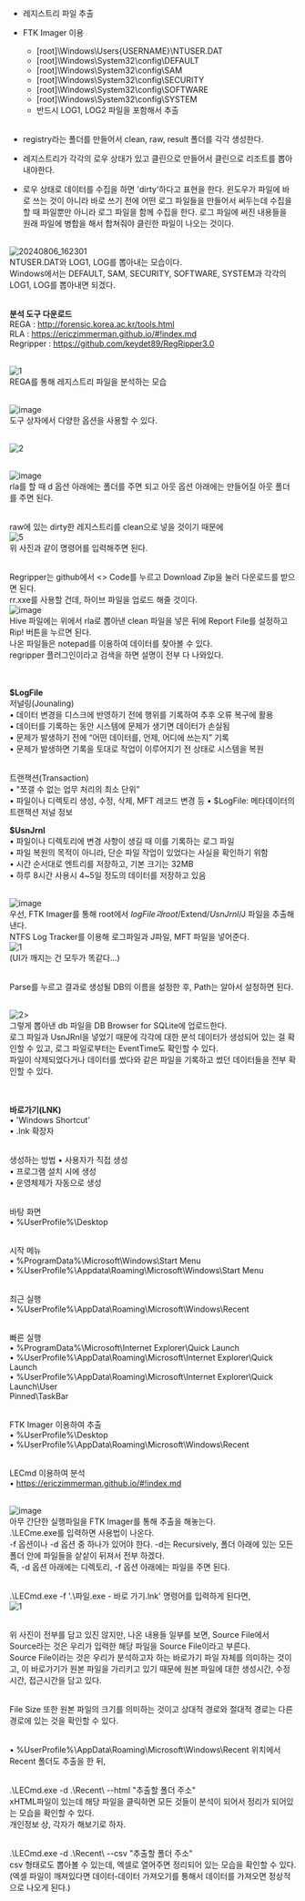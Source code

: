- 레지스트리 파일 추출<br>
- FTK Imager 이용<br>
  - [root]\Windows\Users\{USERNAME}\NTUSER.DAT<br>
  - [root]\Windows\System32\config\DEFAULT<br>
  - [root]\Windows\System32\config\SAM<br>
  - [root]\Windows\System32\config\SECURITY<br>
  - [root]\Windows\System32\config\SOFTWARE<br>
  - [root]\Windows\System32\config\SYSTEM<br>
  - 반드시 LOG1, LOG2 파일을 포함해서 추출<br><br>
 
- registry라는 폴더를 만들어서 clean, raw, result 폴더를 각각 생성한다.<br>
- 레지스트리가 각각의 로우 상태가 있고 클린으로 만들어서 클린으로 리조트를 뽑아내야한다.<br>
- 로우 상태로 데이터를 수집을 하면 'dirty'하다고 표현을 한다. 윈도우가 파일에 바로 쓰는 것이 아니라 바로 쓰기 전에 어떤 로그 파일들을 만들어서 써두는데 수집을 할 때 파일뿐만 아니라 로그 파일을 함께 수집을 한다. 로그 파일에 써진 내용들을 원래 파일에 병합을 해서 합쳐줘야 클린한 파일이 나오는 것이다.<br><br>


![20240806_162301](https://github.com/user-attachments/assets/facac0ca-19e4-4ebb-a64c-9eaa122933ed)<br>
NTUSER.DAT와 LOG1, LOG를 뽑아내는 모습이다.<br>
Windows에서는 DEFAULT, SAM, SECURITY, SOFTWARE, SYSTEM과 각각의 LOG1, LOG를 뽑아내면 되겠다.<br><br>

**분석 도구 다운로드**<br>
REGA : http://forensic.korea.ac.kr/tools.html<br>
RLA : https://ericzimmerman.github.io/#!index.md<br>
Regripper : https://github.com/keydet89/RegRipper3.0<br><br>

![1](https://github.com/user-attachments/assets/a91b4da0-49df-4815-ba9f-c07f2e9aad04)<br>
REGA를 통해 레지스트리 파일을 분석하는 모습<br><br>

![image](https://github.com/user-attachments/assets/ce9f7766-6391-433f-b6db-95b85651b735)<br>
도구 상자에서 다양한 옵션을 사용할 수 있다.<br><br>

![2](https://github.com/user-attachments/assets/a5afc511-408a-4c68-a962-52e355d2fc75)<br><br>

![image](https://github.com/user-attachments/assets/340c628c-b90d-446b-a29b-989952df8d9e)<br>
rla를 할 때 d 옵션 아래에는 폴더를 주면 되고 아웃 옵션 아래에는 만들어질 아웃 폴더를 주면 된다.<br><br>

raw에 있는 dirty한 레지스트리를 clean으로 넣을 것이기 때문에<br>
![5](https://github.com/user-attachments/assets/01b23f79-5f43-4c12-a5c4-2d799acd754b)<br>
위 사진과 같이 명령어를 입력해주면 된다.<br><br>

Regripper는 github에서 <> Code를 누르고 Download Zip을 눌러 다운로드를 받으면 된다.<br>
rr.xxe를 사용할 건데, 하이브 파일을 업로드 해줄 것이다.<br>
![image](https://github.com/user-attachments/assets/53edcea2-c756-4840-b005-92a68a9a7add)<br>
Hive 파일에는 위에서 rla로 뽑아낸 clean 파일을 넣은 뒤에 Report File를 설정하고 Rip! 버튼을 누르면 된다.<br>
나온 파일들은 notepad를 이용하여 데이터를 찾아볼 수 있다.<br>
regripper 플러그인이라고 검색을 하면 설명이 전부 다 나와있다.<br><br><br>


**$LogFile**<br>
저널링(Jounaling)<br>
• 데이터 변경을 디스크에 반영하기 전에 행위를 기록하여 추후 오류 복구에 활용<br>
  • 데이터를 기록하는 동안 시스템에 문제가 생기면 데이터가 손실됨<br>
  • 문제가 발생하기 전에 “어떤 데이터를, 언제, 어디에 쓰는지” 기록<br>
  • 문제가 발생하면 기록을 토대로 작업이 이루어지기 전 상태로 시스템을 복원<br><br>

트랜잭션(Transaction)<br>
• "쪼갤 수 없는 업무 처리의 최소 단위”<br>
• 파일이나 디렉토리 생성, 수정, 삭제, MFT 레코드 변경 등
• $LogFile: 메타데이터의 트랜잭션 저널 정보

**$UsnJrnl**<br>
• 파일이나 디렉토리에 변경 사항이 생길 때 이를 기록하는 로그 파일<br>
• 파일 복원의 목적이 아니라, 단순 파일 작업이 있었다는 사실을 확인하기 위함<br>
• 시간 순서대로 엔트리를 저장하고, 기본 크기는 32MB<br>
• 하루 8시간 사용시 4~5일 정도의 데이터를 저장하고 있음<br><br>

![image](https://github.com/user-attachments/assets/255529be-ff7d-4ae9-a27e-cbcdb266959a)<br>
우선, FTK Imager를 통해 root에서 $logFile과 root/$Extend/$UsnJrnl/$J 파일을 추출해낸다.<br>
NTFS Log Tracker를 이용해 로그파일과 J파일, MFT 파일을 넣어준다.<br>
![1](https://github.com/user-attachments/assets/b2efd7c2-ff93-40aa-b313-67e160e1c5d4)<br>
(UI가 깨지는 건 모두가 똑같다...)<br><br>

Parse를 누르고 결과로 생성될 DB의 이름을 설정한 후, Path는 알아서 설정하면 된다.<br><br>

![2](https://github.com/user-attachments/assets/48020a00-dae9-4fb3-be68-99397d2954c0)><br>
그렇게 뽑아낸 db 파일을 DB Browser for SQLite에 업로드한다.<br>
로그 파일과 UsnJRnl을 넣었기 때문에 각각에 대한 분석 데이터가 생성되어 있는 걸 확인할 수 있고, 로그 파일로부터는 EventTime도 확인할 수 있다.<br>
파일이 삭제되었다거나 데이터를 썼다와 같은 파일을 기록하고 썼던 데이터들을 전부 확인할 수 있다.<br><br><br>


**바로가기(LNK)**<br>
• 'Windows Shortcut’<br>
• .lnk 확장자<br><br>

생성하는 방법
• 사용자가 직접 생성<br>
• 프로그램 설치 시에 생성<br>
• 운영체제가 자동으로 생성<br><br>

바탕 화면<br>
• %UserProfile%\Desktop<br><br>

시작 메뉴<br>
• %ProgramData%\Microsoft\Windows\Start Menu<br>
• %UserProfile%\Appdata\Roaming\Microsoft\Windows\Start Menu<br><br>

최근 실행<br>
• %UserProfile%\AppData\Roaming\Microsoft\Windows\Recent<br><br>

빠른 실행<br>
• %ProgramData%\Microsoft\Internet Explorer\Quick Launch<br>
• %UserProfile%\AppData\Roaming\Microsoft\Internet Explorer\Quick Launch<br>
• %UserProfile%\AppData\Roaming\Microsoft\Internet Explorer\Quick Launch\User<br>
Pinned\TaskBar<br><br>

FTK Imager 이용하여 추출<br>
• %UserProfile%\Desktop<br>
• %UserProfile%\AppData\Roaming\Microsoft\Windows\Recent<br><br>

LECmd 이용하여 분석<br>
• https://ericzimmerman.github.io/#!index.md<br><br>

![image](https://github.com/user-attachments/assets/c93a7c96-2e51-4e79-a412-ee7955d74099)<br>
아무 간단한 실행파일을 FTK Imager를 통해 추출을 해놓는다.<br>
.\LECme.exe를 입력하면 사용법이 나온다.<br>
-f 옵션이나 -d 옵션 중 하나가 있어야 한다. -d는 Recursively, 폴더 아래에 있는 모든 폴더 안에 파일들을 샅샅이 뒤져서 전부 하겠다.<br>
즉, -d 옵션 아래에는 디렉토리, -f 옵션 아래에는 파일을 주면 된다.<br><br>


.\LECmd.exe -f '.\파일.exe - 바로 가기.lnk' 명령어를 입력하게 된다면,<br>
![1](https://github.com/user-attachments/assets/91fdaed5-cc3e-4fc4-8cb3-94607cd006d0)<br><br>

위 사진이 전부를 담고 있진 않지만, 나온 내용들 일부를 보면, Source File에서 Source라는 것은 우리가 입력한 해당 파일을 Source File이라고 부른다.<br>
Source File이라는 것은 우리가 분석하고자 하는 바로가기 파일 자체를 의미하는 것이고, 이 바로가기가 원본 파일을 가리키고 있기 때문에 원본 파일에 대한 생성시간, 수정시간, 접근시간을 담고 있다.<br><br>

File Size 또한 원본 파일의 크기를 의미하는 것이고 상대적 경로와 절대적 경로는 다른 경로에 있는 것을 확인할 수 있다.<br><br>

• %UserProfile%\AppData\Roaming\Microsoft\Windows\Recent 위치에서 Recent 폴더도 추출을 한 뒤,<br><br>

.\LECmd.exe -d .\Recent\ --html "추출할 폴더 주소"<br>
xHTML파일이 있는데 해당 파일을 클릭하면 모든 것들이 분석이 되어서 정리가 되어있는 모습을 확인할 수 있다.<br>
개인정보 상, 각자가 해보기로 하자.<br><br>

.\LECmd.exe -d .\Recent\ --csv "추출할 폴더 주소"<br>
csv 형태로도 뽑아볼 수 있는데, 엑셀로 열어주면 정리되어 있는 모습을 확인할 수 있다.(엑셀 파일이 깨져있다면 데이터-데이터 가져오기를 통해서 데이터를 가져오면 정상적으로 나오게 된다.)<br><br>














